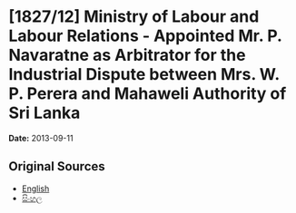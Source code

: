 # [1827/12] Ministry of Labour and Labour Relations - Appointed Mr. P. Navaratne as Arbitrator for the Industrial Dispute between Mrs. W. P. Perera and Mahaweli Authority of Sri Lanka

**Date:** 2013-09-11

## Original Sources

- [English](https://documents.gov.lk/view/extra-gazettes/2013/9/1827-12_E.pdf)
- [සිංහල](https://documents.gov.lk/view/extra-gazettes/2013/9/1827-12_S.pdf)
